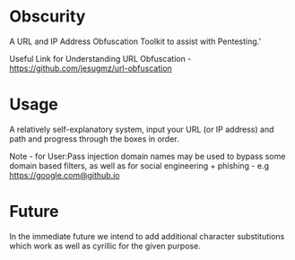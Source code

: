 # Obscurity
A URL and IP Address Obfuscation Toolkit to assist with Pentesting.'

Useful Link for Understanding URL Obfuscation - https://github.com/jesugmz/url-obfuscation

# Usage
A relatively self-explanatory system, input your URL (or IP address) and path and progress through the boxes in order. 


Note - for User:Pass injection domain names may be used to bypass some domain based filters, as well as for social engineering + phishing - e.g https://google.com@github.io

# Future
In the immediate future we intend to add additional character substitutions which work as well as cyrillic for the given purpose.

